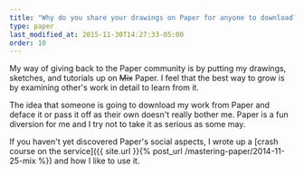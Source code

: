 ```yaml
---
title: "Why do you share your drawings on Paper for anyone to download?"
type: paper
last_modified_at: 2015-11-30T14:27:33-05:00
order: 10
---
```


My way of giving back to the Paper community is by putting my drawings, sketches, and tutorials up on <s>Mix</s> Paper. I feel that the best way to grow is by examining other's work in detail to learn from it.

The idea that someone is going to download my work from Paper and deface it or pass it off as their own doesn't really bother me. Paper is a fun diversion for me and I try not to take it as serious as some may.

If you haven't yet discovered Paper's social aspects, I wrote up a [crash course on the service]({{ site.url }}{% post_url /mastering-paper/2014-11-25-mix %}) and how I like to use it.
